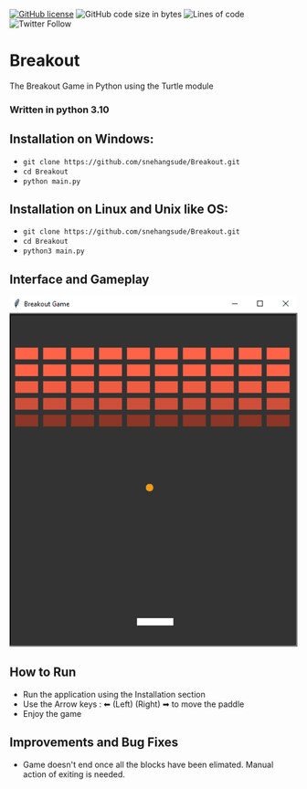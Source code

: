 [![GitHub license](https://img.shields.io/github/license/snehangsude/Breakout?color=blue&style=flat-square)](https://github.com/snehangsude/Breakout)
![GitHub code size in bytes](https://img.shields.io/github/languages/code-size/snehangsude/Breakout?style=flat-square)
![Lines of code](https://img.shields.io/tokei/lines/github/snehangsude/Breakout?style=flat-square)
![Twitter Follow](https://img.shields.io/twitter/follow/__xSpace?style=social)


# Breakout
The Breakout Game in Python using the Turtle module

### Written in python 3.10 

## Installation on Windows:
* `git clone https://github.com/snehangsude/Breakout.git`
* `cd Breakout`
* `python main.py`

## Installation on Linux and Unix like OS:
* `git clone https://github.com/snehangsude/Breakout.git`
* `cd Breakout`
* `python3 main.py`

## Interface and Gameplay
<img src="images/Watermark.gif">

## How to Run

* Run the application using the Installation section
* Use the Arrow keys : ⬅ (Left) (Right) ➡ to move the paddle
* Enjoy the game

## Improvements and Bug Fixes
* Game doesn't end once all the blocks have been elimated. Manual action of exiting is needed.
